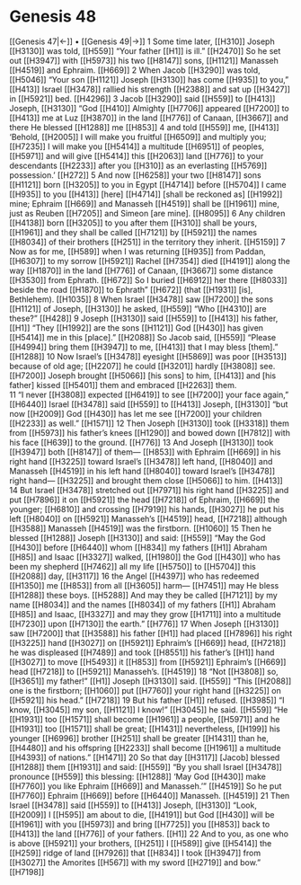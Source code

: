 # Genesis 48
[[Genesis 47|←]] • [[Genesis 49|→]]
1 Some time later, [[H310]] Joseph [[H3130]] was told, [[H559]] “Your father [[H1]] is ill.” [[H2470]] So he set out [[H3947]] with [[H5973]] his two [[H8147]] sons, [[H1121]] Manasseh [[H4519]] and Ephraim. [[H669]] 
2 When Jacob [[H3290]] was told, [[H5046]] “Your son [[H1121]] Joseph [[H3130]] has come [[H935]] to you,” [[H413]] Israel [[H3478]] rallied his strength [[H2388]] and sat up [[H3427]] in [[H5921]] bed. [[H4296]] 
3 Jacob [[H3290]] said [[H559]] to [[H413]] Joseph, [[H3130]] “God [[H410]] Almighty [[H7706]] appeared [[H7200]] to [[H413]] me at Luz [[H3870]] in the land [[H776]] of Canaan, [[H3667]] and there He blessed [[H1288]] me [[H853]] 
4 and told [[H559]] me, [[H413]] ‘Behold, [[H2005]] I will make you fruitful [[H6509]] and multiply you; [[H7235]] I will make you [[H5414]] a multitude [[H6951]] of peoples, [[H5971]] and will give [[H5414]] this [[H2063]] land [[H776]] to your descendants [[H2233]] after you [[H310]] as an everlasting [[H5769]] possession.’ [[H272]] 
5 And now [[H6258]] your two [[H8147]] sons [[H1121]] born [[H3205]] to you  in Egypt [[H4714]] before [[H5704]] I came [[H935]] to you [[H413]] [here] [[H4714]] [shall be reckoned as] [[H1992]] mine;  Ephraim [[H669]] and Manasseh [[H4519]] shall be [[H1961]] mine,  just as Reuben [[H7205]] and Simeon [are mine]. [[H8095]] 
6 Any children [[H4138]] born [[H3205]] to you  after them [[H310]] shall be yours, [[H1961]] and they shall be called [[H7121]] by [[H5921]] the names [[H8034]] of their brothers [[H251]] in the territory they inherit. [[H5159]] 
7 Now as for me, [[H589]] when I was returning [[H935]] from Paddan, [[H6307]] to my sorrow [[H5921]] Rachel [[H7354]] died [[H4191]] along the way [[H1870]] in the land [[H776]] of Canaan, [[H3667]] some distance [[H3530]] from Ephrath. [[H672]] So I buried [[H6912]] her there [[H8033]] beside the road [[H1870]] to Ephrath” [[H672]] (that [[H1931]] [is],  Bethlehem). [[H1035]] 
8 When Israel [[H3478]] saw [[H7200]] the sons [[H1121]] of Joseph, [[H3130]] he asked, [[H559]] “Who [[H4310]] are these?” [[H428]] 
9 Joseph [[H3130]] said [[H559]] to [[H413]] his father, [[H1]] “They [[H1992]] are the sons [[H1121]] God [[H430]] has given [[H5414]] me  in this [place].” [[H2088]] So Jacob said, [[H559]] “Please [[H4994]] bring them [[H3947]] to me, [[H413]] that I may bless [them].” [[H1288]] 
10 Now Israel’s [[H3478]] eyesight [[H5869]] was poor [[H3513]] because of old age; [[H2207]] he could [[H3201]] hardly [[H3808]] see. [[H7200]] Joseph brought [[H5066]] [his sons] to him, [[H413]] and [his father] kissed [[H5401]] them  and embraced [[H2263]] them.  
11 “I never [[H3808]] expected [[H6419]] to see [[H7200]] your face again,” [[H6440]] Israel [[H3478]] said [[H559]] to [[H413]] Joseph, [[H3130]] “but now [[H2009]] God [[H430]] has let me see [[H7200]] your children [[H2233]] as well.” [[H1571]] 
12 Then Joseph [[H3130]] took [[H3318]] them from [[H5973]] his father’s knees [[H1290]] and bowed down [[H7812]] with his face [[H639]] to the ground. [[H776]] 
13 And Joseph [[H3130]] took [[H3947]] both [[H8147]] of them— [[H853]] with Ephraim [[H669]] in his right hand [[H3225]] toward Israel’s [[H3478]] left hand, [[H8040]] and Manasseh [[H4519]] in his left hand [[H8040]] toward Israel’s [[H3478]] right hand— [[H3225]] and brought them close [[H5066]] to him. [[H413]] 
14 But Israel [[H3478]] stretched out [[H7971]] his right hand [[H3225]] and put [[H7896]] it on [[H5921]] the head [[H7218]] of Ephraim, [[H669]] the younger; [[H6810]] and crossing [[H7919]] his hands, [[H3027]] he put his left [[H8040]] on [[H5921]] Manasseh’s [[H4519]] head, [[H7218]] although [[H3588]] Manasseh [[H4519]] was the firstborn. [[H1060]] 
15 Then he blessed [[H1288]] Joseph [[H3130]] and said: [[H559]] “May the God [[H430]] before [[H6440]] whom [[H834]] my fathers [[H1]] Abraham [[H85]] and Isaac [[H3327]] walked, [[H1980]] the God [[H430]] who has been my shepherd [[H7462]] all my life [[H5750]] to [[H5704]] this [[H2088]] day, [[H3117]] 
16 the Angel [[H4397]] who has redeemed [[H1350]] me [[H853]] from all [[H3605]] harm— [[H7451]] may He bless [[H1288]] these boys. [[H5288]] And may they be called [[H7121]] by my name [[H8034]] and the names [[H8034]] of my fathers [[H1]] Abraham [[H85]] and Isaac, [[H3327]] and may they grow [[H1711]] into a multitude [[H7230]] upon [[H7130]] the earth.” [[H776]] 
17 When Joseph [[H3130]] saw [[H7200]] that [[H3588]] his father [[H1]] had placed [[H7896]] his right [[H3225]] hand [[H3027]] on [[H5921]] Ephraim’s [[H669]] head, [[H7218]] he was displeased [[H7489]] and took [[H8551]] his father’s [[H1]] hand [[H3027]] to move [[H5493]] it [[H853]] from [[H5921]] Ephraim’s [[H669]] head [[H7218]] to [[H5921]] Manasseh’s. [[H4519]] 
18 “Not [[H3808]] so, [[H3651]] my father!” [[H1]] Joseph [[H3130]] said. [[H559]] “This [[H2088]] one is the firstborn; [[H1060]] put [[H7760]] your right hand [[H3225]] on [[H5921]] his head.” [[H7218]] 
19 But his father [[H1]] refused. [[H3985]] “I know, [[H3045]] my son, [[H1121]] I know!” [[H3045]] he said. [[H559]] “He [[H1931]] too [[H1571]] shall become [[H1961]] a people, [[H5971]] and he [[H1931]] too [[H1571]] shall be great; [[H1431]] nevertheless, [[H199]] his younger [[H6996]] brother [[H251]] shall be greater [[H1431]] than he, [[H4480]] and his offspring [[H2233]] shall become [[H1961]] a multitude [[H4393]] of nations.” [[H1471]] 
20 So that day [[H3117]] [Jacob] blessed [[H1288]] them [[H1931]] and said: [[H559]] “By you  shall Israel [[H3478]] pronounce [[H559]] this blessing: [[H1288]] ‘May God [[H430]] make [[H7760]] you like Ephraim [[H669]] and Manasseh.’” [[H4519]] So he put [[H7760]] Ephraim [[H669]] before [[H6440]] Manasseh. [[H4519]] 
21 Then Israel [[H3478]] said [[H559]] to [[H413]] Joseph, [[H3130]] “Look, [[H2009]] I [[H595]] am about to die, [[H4191]] but God [[H430]] will be [[H1961]] with you [[H5973]] and bring [[H7725]] you [[H853]] back to [[H413]] the land [[H776]] of your fathers. [[H1]] 
22 And to you,  as one who is above [[H5921]] your brothers, [[H251]] I [[H589]] give [[H5414]] the [[H259]] ridge of land [[H7926]] that [[H834]] I took [[H3947]] from [[H3027]] the Amorites [[H567]] with my sword [[H2719]] and bow.” [[H7198]] 
